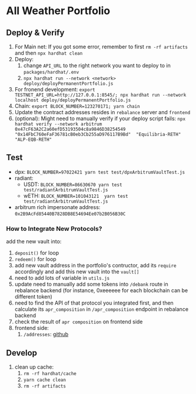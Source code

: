 # All Weather Portfolio

## Deploy & Verify

1. For Main net: If you got some error, remember to first `rm -rf artifacts` and then `npx hardhat clean`
2. Deploy:
    1. change `API_URL` to the right network you want to deploy to in `packages/hardhat/.env`
    2. `npx hardhat run --network <network> deploy/deployPermanentPortfolio.js`
3. For fronend development: `export TESTNET_API_URL=http://127.0.0.1:8545/; npx hardhat run --network localhost deploy/deployPermanentPortfolio.js`
4. Chain: `export BLOCK_NUMBER=123270171; yarn chain`
5. Update the contract addresses resides in `rebalance` server and `frontend`
6. (optional): Might need to manually verify if your deploy script fails: `npx hardhat verify --network arbitrum 0x47cF63A2C2a60efD53193504c8a9846D38254549 "0x14FbC760eFaF36781cB0eb3Cb255aD976117B9Bd"  "Equilibria-RETH" "ALP-EQB-RETH"`

## Test

* dpx: `BLOCK_NUMBER=97022421 yarn test test/dpxArbitrumVaultTest.js`
* radiant:
    * USDT: `BLOCK_NUMBER=86630670 yarn test test/radiantArbitrumVaultTest.js`
    * wETH: `BLOCK_NUMBER=101043121  yarn test test/radiantArbitrumVaultTest.js`
* arbitrum rich impersonate address: `0x2B9AcFd85440B7828DB8E54694Ee07b2B056B30C`

### How to Integrate New Protocols?

add the new vault into:
1. `deposit()` for loop
2. `redeem()` for loop
3. add new vault address in the portfolio's contructor, add its `require` accordingly and add this new vault into the `vault[]`
4. need to add lots of variable in `utils.js`
5. update need to manually add some tokens into `/debank` route in rebalance backend (for instance, 0xeeeeee for each blockchain can be different token)
6. need to find the API of that protocol you integrated first, and then calculate its `apr_composition` in `/apr_composition` endpoint in rebalance backend
7. check the result of `apr composition` on frontend side
8. frontend side:
    1. `/addresses`: [github](https://github.com/all-weather-protocol/all-weather-frontend/blob/94dc69d2307b1b3af056c284e6164d6b21395141/utils/rebalanceSuggestions.js#L26C32-L26C32)

## Develop

1. clean up cache:
    1. `rm -rf hardhat/cache`
    2. `yarn cache clean`
    3. `rm -rf artifacts`